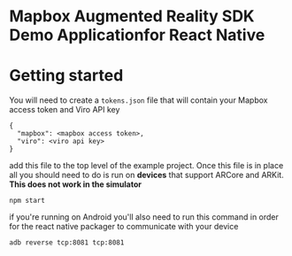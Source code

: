 # Mapbox Augmented Reality SDK Demo Applicationfor React Native

# Getting started

You will need to create a `tokens.json` file that will contain your Mapbox access token
and Viro API key

```
{
  "mapbox": <mapbox access token>,
  "viro": <viro api key>
}
```

add this file to the top level of the example project. Once this file is in place
all you should need to do is run on **devices** that support ARCore and ARKit. **This
does not work in the simulator**

```
npm start
```

if you're running on Android you'll also need to run this command in order for the react native packager
to communicate with your device

```
adb reverse tcp:8081 tcp:8081
```
